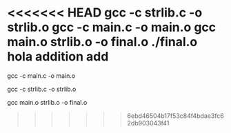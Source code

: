 <<<<<<< HEAD
gcc -c strlib.c -o strlib.o
gcc -c main.c -o main.o
gcc main.o strlib.o -o final.o
./final.o hola addition add
=======
gcc -c main.c -o main.o

gcc -c strlib.c -o strlib.o

gcc main.o strlib.o -o final.o
>>>>>>> 6ebd46504b17f53c84f4bdae3fc62db903043f41
